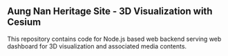 **Aung Nan Heritage Site - 3D Visualization with Cesium**
----------------
This repository contains code for Node.js based web backend serving web dashboard for 3D visualization and associated media contents.